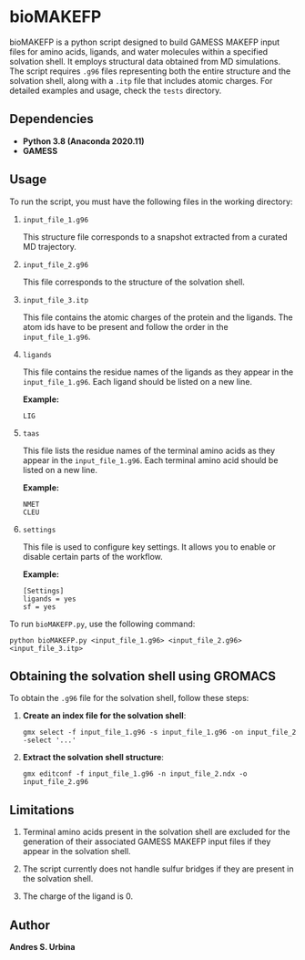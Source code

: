 # bioMAKEFP
bioMAKEFP is a python script designed to build GAMESS MAKEFP input files for amino acids, ligands, and water molecules within a specified solvation shell. It employs structural data obtained from MD simulations. The script requires `.g96` files representing both the entire structure and the solvation shell, along with a `.itp` file that includes atomic charges. For detailed examples and usage, check the `tests` directory. 

## Dependencies
- **Python 3.8 (Anaconda 2020.11)**
- **GAMESS**

## Usage
To run the script, you must have the following files in the working directory:

1. `input_file_1.g96`
 
    This structure file corresponds to a snapshot extracted from a curated MD trajectory.

2. `input_file_2.g96`

    This file corresponds to the structure of the solvation shell.  

3. `input_file_3.itp`

    This file contains the atomic charges of the protein and the ligands. The atom ids have to be present and follow the order in the `input_file_1.g96`.

4. `ligands`

    This file contains the residue names of the ligands as they appear in the `input_file_1.g96`. Each ligand should be listed on a new line.

    **Example:**
    ```
    LIG
    ```

5. `taas`

    This file lists the residue names of the terminal amino acids as they appear in the `input_file_1.g96`. Each terminal amino acid should be listed on a new line.

    **Example:**
    ```
    NMET
    CLEU
    ```

6. `settings`

    This file is used to configure key settings. It allows you to enable or disable certain parts of the workflow.

    **Example:**
    ```
    [Settings]
    ligands = yes
    sf = yes
    ```

To run `bioMAKEFP.py`, use the following command:

```
python bioMAKEFP.py <input_file_1.g96> <input_file_2.g96> <input_file_3.itp>
```

## Obtaining the solvation shell using GROMACS

To obtain the `.g96` file for the solvation shell, follow these steps:

1. **Create an index file for the solvation shell**:
   ```
   gmx select -f input_file_1.g96 -s input_file_1.g96 -on input_file_2 -select '...'
   ```

2. **Extract the solvation shell structure**:
   ```
   gmx editconf -f input_file_1.g96 -n input_file_2.ndx -o input_file_2.g96
   ```

## Limitations
1. Terminal amino acids present in the solvation shell are excluded for the generation of their associated GAMESS MAKEFP input files if they appear in the solvation shell.

2. The script currently does not handle sulfur bridges if they are present in the solvation shell.

3. The charge of the ligand is 0. 


## Author

**Andres S. Urbina**